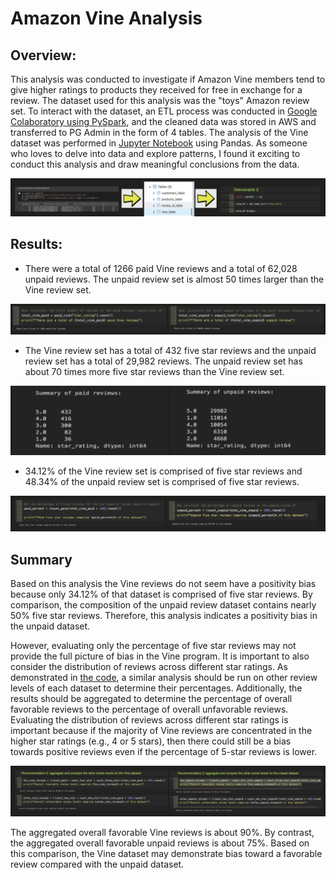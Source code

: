# Amazon Vine Analysis

## Overview:

This analysis was conducted to investigate if Amazon Vine members tend to give higher ratings to products they received for free in exchange for a review. The dataset used for this analysis was the "toys" Amazon review set. To interact with the dataset, an ETL process was conducted in [Google Colaboratory using PySpark](https://github.com/laurlen2112/amazon_vine_analysis/blob/main/challenge/Amazon_Reviews_ETL.ipynb), and the cleaned data was stored in AWS and transferred to PG Admin in the form of 4 tables. The analysis of the Vine dataset was performed in [Jupyter Notebook](https://github.com/laurlen2112/amazon_vine_analysis/blob/main/challenge/Vine_Review_Analysis.ipynb) using Pandas. As someone who loves to delve into data and explore patterns, I found it exciting to conduct this analysis and draw meaningful conclusions from the data.

![etl diagram](https://github.com/laurlen2112/amazon_vine_analysis/blob/main/resources/etl%202.png)


## Results:
* There were a total of 1266 paid Vine reviews and a total of 62,028 unpaid reviews.  The unpaid review set is almost 50 times larger than the Vine review set.  

![bullet 1](https://github.com/laurlen2112/amazon_vine_analysis/blob/main/resources/bullet%201%20h.png)

* The Vine review set has a total of 432 five star reviews and the unpaid review set has a total of 29,982 reviews.  The unpaid review set has about 70 times more five star reviews than the Vine review set.  

![bullet 2](https://github.com/laurlen2112/amazon_vine_analysis/blob/main/resources/bullet%202.png)

* 34.12% of the Vine review set is comprised of five star reviews and 48.34% of the unpaid review set is comprised of five star reviews.  

![bullet 3](https://github.com/laurlen2112/amazon_vine_analysis/blob/main/resources/bullet%203.png)


## Summary
Based on this analysis the Vine reviews do not seem have a positivity bias because only 34.12% of that dataset is comprised of five star reviews.  By comparison, the composition of the unpaid review dataset contains nearly 50% five star reviews.  Therefore, this analysis indicates a positivity bias in the unpaid dataset. 

However, evaluating only the percentage of five star reviews may not provide the full picture of bias in the Vine program. It is important to also consider the distribution of reviews across different star ratings. As demonstrated in [the code](https://github.com/laurlen2112/amazon_vine_analysis/blob/main/challenge/Vine_Review_Analysis.ipynb), a similar analysis should be run on other review levels of each dataset to determine their percentages. Additionally, the results should be aggregated to determine the percentage of overall favorable reviews to the percentage of overall unfavorable reviews. Evaluating the distribution of reviews across different star ratings is important because if the majority of Vine reviews are concentrated in the higher star ratings (e.g., 4 or 5 stars), then there could still be a bias towards positive reviews even if the percentage of 5-star reviews is lower.

![summary](https://github.com/laurlen2112/amazon_vine_analysis/blob/main/resources/summary.png)

The aggregated overall favorable Vine reviews is about 90%.  By contrast, the aggregated overall favorable unpaid reviews is about 75%.  Based on this comparison, the Vine dataset may demonstrate bias toward a favorable review compared with the unpaid dataset.

